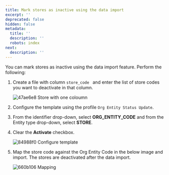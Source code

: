 ```yaml
---
title: Mark stores as inactive using the data import
excerpt: ''
deprecated: false
hidden: false
metadata:
  title: ''
  description: ''
  robots: index
next:
  description: ''
---
```

You can mark stores as inactive using the data import feature. Perform the following:

1. Create a file with column `store_code ` and enter the list of store codes you want to deactivate in that column. 

   ![47ae6e8 Store with one coloumn](https://files.readme.io/47ae6e8-Store_with_one_coloumn.png)
2. Configure the template using the profile `Org Entity Status Update`. 
3. From the identifier drop-down, select **ORG\_ENTITY\_CODE** and from the Entity type drop-down, select **STORE**.
4. Clear the **Activate** checkbox. 

   ![84988f0 Configure template](https://files.readme.io/84988f0-Configure_template.png)
5. Map the store code against the Org Entity Code in the below image and import. The stores are deactivated after the data import.  

   ![660b106 Mapping](https://files.readme.io/660b106-Mapping.png)
